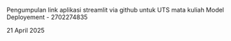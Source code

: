 Pengumpulan link aplikasi streamlit via github untuk UTS mata kuliah Model Deployement - 2702274835

21 April 2025
